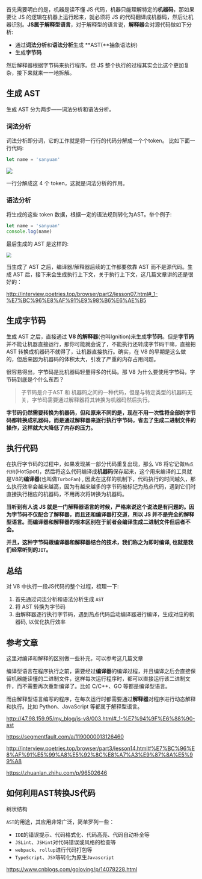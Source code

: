 首先需要明白的是，机器是读不懂 JS 代码，机器只能理解特定的**机器码**，那如果要让 JS 的逻辑在机器上运行起来，就必须将 JS 的代码翻译成机器码，然后让机器识别。**JS属于解释型语言**，对于解释型的语言说，**解释器**会对源代码做如下分析:

- 通过**词法分析**和**语法分析**生成 **AST(**抽象语法树)
- 生成**字节码**

然后解释器根据字节码来执行程序。但 JS 整个执行的过程其实会比这个更加复杂，接下来就来一一地拆解。

## 生成 AST

生成 AST 分为两步——词法分析和语法分析。

### 词法分析

词法分析即分词，它的工作就是将一行行的代码分解成一个个token。 比如下面一行代码:

```js
let name = 'sanyuan'
```

![](http://47.98.159.95/my_blog/week07/7.jpg)

一行分解成这 4 个 token，这就是词法分析的作用。

### 语法分析

将生成的这些 token 数据，根据一定的语法规则转化为AST。举个例子:

```js
let name = 'sanyuan'
console.log(name)
```

最后生成的 AST 是这样的:

<img src="http://47.98.159.95/my_blog/week07/8.jpg" style="zoom: 80%;" />

当生成了 AST 之后，编译器/解释器后续的工作都要依靠 AST 而不是源代码。生成 AST 后，接下来会生成执行上下文，关于执行上下文，这几篇文章讲的还是很好的：

http://interview.poetries.top/browser/part2/lesson07.html#_1-%E7%BC%96%E8%AF%91%E9%98%B6%E6%AE%B5

## 生成字节码

生成 AST 之后，直接通过 **V8 的解释器**(也叫Ignition)来生成**字节码**。但是**字节码**并不能让机器直接运行，那你可能就会说了，不能执行还转成字节码干嘛，直接把 AST 转换成机器码不就得了，让机器直接执行。确实，在 V8 的早期是这么做的，但后来因为机器码的体积太大，引发了严重的内存占用问题。

很容易得出，字节码是比机器码轻量得多的代码。那 V8 为什么要使用字节码，字节码到底是个什么东西？

> 子节码是介于AST 和 机器码之间的一种代码，但是与特定类型的机器码无关，字节码需要通过解释器将其转换为机器码然后执行。

**字节码仍然需要转换为机器码，但和原来不同的是，现在不用一次性将全部的字节码都转换成机器码，而是通过解释器来逐行执行字节码，省去了生成二进制文件的操作，这样就大大降低了内存的压力。**

## 执行代码

在执行字节码的过程中，如果发现某一部分代码重复出现，那么 V8 将它记做`热点代码`(HotSpot)，然后将这么代码编译成**机器码**保存起来，这个用来编译的工具就是V8的**编译器**(也叫做`TurboFan`) , 因此在这样的机制下，代码执行的时间越久，那么执行效率会越来越高，因为有越来越多的字节码被标记为热点代码，遇到它们时直接执行相应的机器码，不用再次将转换为机器码。

**当听到有人说 JS 就是一门解释器语言的时候，严格来说这个说法是有问题的。因为字节码不仅配合了解释器，而且还和编译器打交道，所以 JS 并不是完全的解释型语言。而编译器和解释器的根本区别在于前者会编译生成二进制文件但后者不会。**

**并且，这种字节码跟编译器和解释器结合的技术，我们称之为即时编译, 也就是我们经常听到的`JIT`。**

## 总结

对 V8 中执行一段JS代码的整个过程，梳理一下:

1. 首先通过词法分析和语法分析生成 `AST`
2. 将 AST 转换为字节码
3. 由解释器逐行执行字节码，遇到热点代码启动编译器进行编译，生成对应的机器码, 以优化执行效率

## 参考文章

这里对编译和解释的区别做一些补充，可以参考这几篇文章

编译型语言在程序执行之前，需要经过**编译器**的编译过程，并且编译之后会直接保留机器能读懂的二进制文件，这样每次运行程序时，都可以直接运行该二进制文件，而不需要再次重新编译了。比如 C/C++、GO 等都是编译型语言。

而由解释型语言编写的程序，在每次运行时都需要通过**解释器**对程序进行动态解释和执行。比如 Python、JavaScript 等都属于解释型语言。

http://47.98.159.95/my_blog/js-v8/003.html#_1-%E7%94%9F%E6%88%90-ast

https://segmentfault.com/a/1190000013126460

http://interview.poetries.top/browser/part3/lesson14.html#%E7%BC%96%E8%AF%91%E5%99%A8%E5%92%8C%E8%A7%A3%E9%87%8A%E5%99%A8

https://zhuanlan.zhihu.com/p/96502646

## 如何利用AST转换JS代码

树状结构

`AST`的用途，其应用非常广泛，简单罗列一些：

- `IDE`的错误提示、代码格式化、代码高亮、代码自动补全等
- `JSLint`、`JSHint`对代码错误或风格的检查等
- `webpack`、`rollup`进行代码打包等
- `TypeScript`、`JSX`等转化为原生`Javascript`

https://www.cnblogs.com/goloving/p/14078228.html